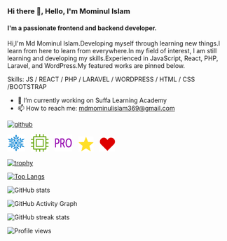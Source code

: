 ### Hi there 👋, Hello, I'm Mominul Islam
#### I'm a passionate frontend and backend developer.
Hi,I'm Md Mominul Islam.Developing myself through learning new things.I learn from here to learn from everywhere.In my field of interest, I am still learning and developing my skills.Experienced in JavaScript, React, PHP, Laravel, and WordPress.My featured works are pinned below.

Skills: JS / REACT / PHP / LARAVEL / WORDPRESS / HTML / CSS /BOOTSTRAP

- 🔭 I’m currently working on Suffa Learning Academy 
- 📫 How to reach me: mdmominulislam369@gmail.com 


[<img src='https://cdn.jsdelivr.net/npm/simple-icons@3.0.1/icons/github.svg' alt='github' height='40'>](https://github.com/mominulislam14)  

<a href='https://archiveprogram.github.com/'><img src='https://raw.githubusercontent.com/acervenky/animated-github-badges/master/assets/acbadge.gif' width='40' height='40'></a> <a href='https://docs.github.com/en/developers'><img src='https://raw.githubusercontent.com/acervenky/animated-github-badges/master/assets/devbadge.gif' width='40' height='40'></a> <a href='https://github.com/pricing'><img src='https://raw.githubusercontent.com/acervenky/animated-github-badges/master/assets/pro.gif' width='40' height='40'></a> <a href='https://stars.github.com/'><img src='https://raw.githubusercontent.com/acervenky/animated-github-badges/master/assets/starbadge.gif' width='35' height='35'></a> <a href='https://docs.github.com/en/github/supporting-the-open-source-community-with-github-sponsors'><img src='https://raw.githubusercontent.com/acervenky/animated-github-badges/master/assets/sponsorbadge.gif' width='35' height='35'></a> 

[![trophy](https://github-profile-trophy.vercel.app/?username=mominulislam14)](https://github.com/ryo-ma/github-profile-trophy)

[![Top Langs](https://github-readme-stats.vercel.app/api/top-langs/?username=mominulislam14)](https://github.com/anuraghazra/github-readme-stats)

![GitHub stats](https://github-readme-stats.vercel.app/api?username=mominulislam14&show_icons=true)  

![GitHub Activity Graph](https://activity-graph.herokuapp.com/graph?username=mominulislam14)  

![GitHub streak stats](https://github-readme-streak-stats.herokuapp.com/?user=mominulislam14)  

![Profile views](https://gpvc.arturio.dev/mominulislam14)  
